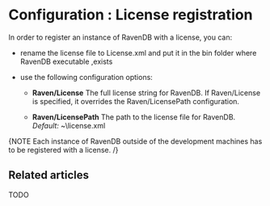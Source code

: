 # Configuration : License registration

In order to register an instance of RavenDB with a license, you can: 



- rename the license file to License.xml and put it in the bin folder where RavenDB executable ,exists
- use the following configuration options:

	*	 **Raven/License**
	The full license string for RavenDB. If Raven/License is specified, it overrides the Raven/LicensePath configuration.

	*	 **Raven/LicensePath**
	The path to the license file for RavenDB.   
	_Default:_ ~\license.xml

{NOTE Each instance of RavenDB outside of the development machines has to be registered with a license. /}

## Related articles

TODO